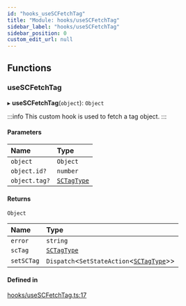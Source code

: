 ```yaml
---
id: "hooks_useSCFetchTag"
title: "Module: hooks/useSCFetchTag"
sidebar_label: "hooks/useSCFetchTag"
sidebar_position: 0
custom_edit_url: null
---
```


## Functions

### useSCFetchTag

▸ **useSCFetchTag**(`object`): `Object`

:::info
This custom hook is used to fetch a tag object.
:::

#### Parameters

| Name | Type |
| :------ | :------ |
| `object` | `Object` |
| `object.id?` | `number` |
| `object.tag?` | [`SCTagType`](../interfaces/types_tag.SCTagType.md) |

#### Returns

`Object`

| Name | Type |
| :------ | :------ |
| `error` | `string` |
| `scTag` | [`SCTagType`](../interfaces/types_tag.SCTagType.md) |
| `setSCTag` | `Dispatch`<`SetStateAction`<[`SCTagType`](../interfaces/types_tag.SCTagType.md)\>\> |

#### Defined in

[hooks/useSCFetchTag.ts:17](https://github.com/selfcommunity/community-ui/blob/c7df98e/packages/sc-core/src/hooks/useSCFetchTag.ts#L17)
